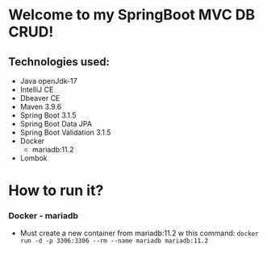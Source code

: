 # Welcome to my SpringBoot MVC DB CRUD!
## Technologies used:
* Java openJdk-17
* IntelliJ CE
* Dbeaver CE
* Maven 3.9.6
* Spring Boot 3.1.5
* Spring Boot Data JPA
* Spring Boot Validation 3.1.5
* Docker
  * mariadb:11.2
* Lombok

# How to run it? 
### Docker - mariadb
* Must create a new container from mariadb:11.2 w this command:
``` docker run -d -p 3306:3306 --rm --name mariadb mariadb:11.2 ```

